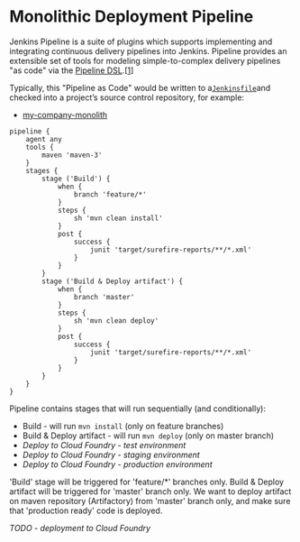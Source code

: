 # Monolithic Deployment Pipeline

Jenkins Pipeline is a suite of plugins which supports implementing and integrating continuous delivery pipelines into Jenkins. Pipeline provides an extensible set of tools for modeling simple-to-complex delivery pipelines "as code" via the [Pipeline DSL](https://jenkins.io/doc/book/pipeline/syntax/).\[[1](https://jenkins.io/doc/book/pipeline/#_footnote_1)\]

Typically, this "Pipeline as Code" would be written to a[`Jenkinsfile`](https://jenkins.io/doc/book/pipeline/jenkinsfile/)and checked into a project’s source control repository, for example:

* [my-company-monolith](https://github.com/ivans-innovation-lab/my-company-monolith/blob/master/Jenkinsfile)



```
pipeline {
    agent any
    tools { 
        maven 'maven-3' 
    }
    stages {
        stage ('Build') {
            when {
                branch 'feature/*'
            }
            steps {
                sh 'mvn clean install'
            }
            post {
                success {
                    junit 'target/surefire-reports/**/*.xml' 
                }
            }
        }
        stage ('Build & Deploy artifact') {
            when {
                branch 'master'
            }
            steps {
                sh 'mvn clean deploy'
            }
            post {
                success {
                    junit 'target/surefire-reports/**/*.xml' 
                }
            }
        }
    }
}
```

Pipeline contains stages that will run sequentially \(and conditionally\):

* Build - will run `mvn install` \(only on feature branches\)
* Build & Deploy artifact - will run `mvn deploy`  \(only on master branch\)
* _Deploy to Cloud Foundry - test environment_
* _Deploy to Cloud Foundry - staging environment_
* _Deploy to Cloud Foundry - production environment_

'Build' stage will be triggered for 'feature/\*' branches only. Build & Deploy artifact will be triggered for 'master' branch only. We want to deploy artifact on maven repository \(Artifactory\) from 'master' branch only, and make sure that 'production ready' code is deployed.

_TODO - deployment to Cloud Foundry_

